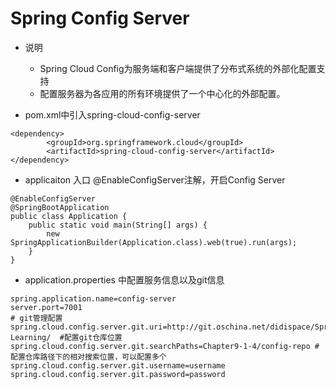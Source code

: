 # Spring Config Server

- 说明
	- Spring Cloud Config为服务端和客户端提供了分布式系统的外部化配置支持
	- 配置服务器为各应用的所有环境提供了一个中心化的外部配置。
	
- pom.xml中引入spring-cloud-config-server
```
<dependency>
		<groupId>org.springframework.cloud</groupId>
		<artifactId>spring-cloud-config-server</artifactId>
</dependency>
```

- applicaiton 入口  @EnableConfigServer注解，开启Config Server
```
@EnableConfigServer
@SpringBootApplication
public class Application {
	public static void main(String[] args) {
		new SpringApplicationBuilder(Application.class).web(true).run(args);
	}
}
```

- application.properties 中配置服务信息以及git信息
```
spring.application.name=config-server
server.port=7001
# git管理配置
spring.cloud.config.server.git.uri=http://git.oschina.net/didispace/SpringBoot-Learning/  #配置git仓库位置
spring.cloud.config.server.git.searchPaths=Chapter9-1-4/config-repo #配置仓库路径下的相对搜索位置，可以配置多个
spring.cloud.config.server.git.username=username
spring.cloud.config.server.git.password=password
```